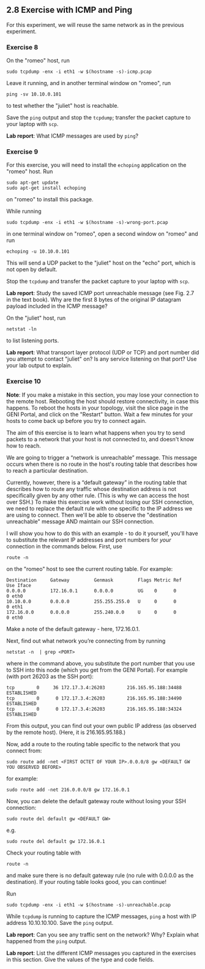 ## 2.8 Exercise with ICMP and Ping

For this experiment, we will reuse the same network as in the previous experiment.

### Exercise 8

On the "romeo" host, run

```
sudo tcpdump -enx -i eth1 -w $(hostname -s)-icmp.pcap
```

Leave it running, and in another terminal window on "romeo", run

```
ping -sv 10.10.0.101
```

to test whether the "juliet" host is reachable.

Save the `ping` output and stop the `tcpdump`; transfer the packet capture to your laptop with `scp`.

**Lab report**: What ICMP messages are used by `ping`?

### Exercise 9

For this exercise, you will need to install the `echoping` application on the "romeo" host. Run

```
sudo apt-get update
sudo apt-get install echoping
```

on "romeo" to install this package.

While running

```
sudo tcpdump -enx -i eth1 -w $(hostname -s)-wrong-port.pcap
```

in one terminal window on "romeo", open a second window on "romeo" and run


```
echoping -u 10.10.0.101
```

This will send a UDP packet to the "juliet" host on the "echo" port, which is not open by default.

Stop the `tcpdump` and transfer the packet capture to your laptop with `scp`.

**Lab report**: Study the saved ICMP port unreachable message (see Fig. 2.7 in the text book). Why are the first 8 bytes of the original IP datagram payload included in the ICMP message?

On the "juliet" host, run


```
netstat -ln
```

to list listening ports.

**Lab report**: What transport layer protocol (UDP or TCP) and port number did you attempt to contact "juliet" on? Is any service listening on that port? Use your lab output to explain.

### Exercise 10

**Note**: If you make a mistake in this section, you may lose your connection to the remote host. Rebooting the host should restore connectivity, in case this happens. To reboot the hosts in your topology, visit the slice page in the GENI Portal, and click on the "Restart" button. Wait a few minutes for your hosts to come back up before you try to connect again.
 
The aim of this exercise is to learn what happens when you try to send packets to a network that your host is not connected to, and doesn't know how to reach.

We are going to trigger a “network is unreachable” message. This message occurs when there is no route in the host's routing table that describes how to reach a particular destination.

Currently, however, there is a “default gateway” in the routing table that describes how to route any traffic whose destination address is not specifically given by any other rule. (This is why we can access the host over SSH.) To make this exercise work without losing our SSH connection, we need to replace the default rule with one specific to the IP address we are using to connect. Then we'll be able to observe the "destination unreachable" message AND maintain our SSH connection.

I will show you how to do this with an example - to do it yourself, you'll have to substitute the relevant IP addresses and port numbers for _your_ connection in the commands below.
First, use

```
route -n

```

on the "romeo" host to see the current routing table. For example:

```
Destination     Gateway         Genmask         Flags Metric Ref    Use Iface
0.0.0.0         172.16.0.1      0.0.0.0         UG    0      0        0 eth0
10.10.0.0       0.0.0.0         255.255.255.0   U     0      0        0 eth1
172.16.0.0      0.0.0.0         255.240.0.0     U     0      0        0 eth0
```

Make a note of the default gateway - here, 172.16.0.1.

Next, find out what network you’re connecting from by running

```
netstat -n  | grep <PORT>
```

where in the command above, you substitute the port number that you use to SSH into this node (which you get from the GENI Portal). For example (with port 26203 as the SSH port):

```
tcp        0     36 172.17.3.4:26203        216.165.95.188:34488    ESTABLISHED
tcp        0      0 172.17.3.4:26203        216.165.95.188:34490    ESTABLISHED
tcp        0      0 172.17.3.4:26203        216.165.95.188:34324    ESTABLISHED
```

From this output, you can find out your own public IP address (as observed by the remote host). (Here, it is 216.165.95.188.)

Now, add a route to the routing table specific to the network that you connect from:

```
sudo route add -net <FIRST OCTET OF YOUR IP>.0.0.0/8 gw <DEFAULT GW YOU OBSERVED BEFORE>
```

for example:

```
sudo route add -net 216.0.0.0/8 gw 172.16.0.1
```

Now, you can delete the default gateway route without losing your SSH connection:

```
sudo route del default gw <DEFAULT GW>
```

e.g.

```
sudo route del default gw 172.16.0.1
```

Check your routing table with

```
route -n
```

and make sure there is no default gateway rule (no rule with 0.0.0.0 as the destination). If your routing table looks good, you can continue!

Run


```
sudo tcpdump -enx -i eth1 -w $(hostname -s)-unreachable.pcap
```

While `tcpdump` is running to capture the ICMP messages, `ping` a host with IP address 10.10.10.100. Save the `ping` output.

**Lab report**: Can you see any traffic sent on the network? Why? Explain what happened from the `ping` output.

**Lab report**: List the different ICMP messages you captured in the exercises in this section. Give the values of the type and code fields.


